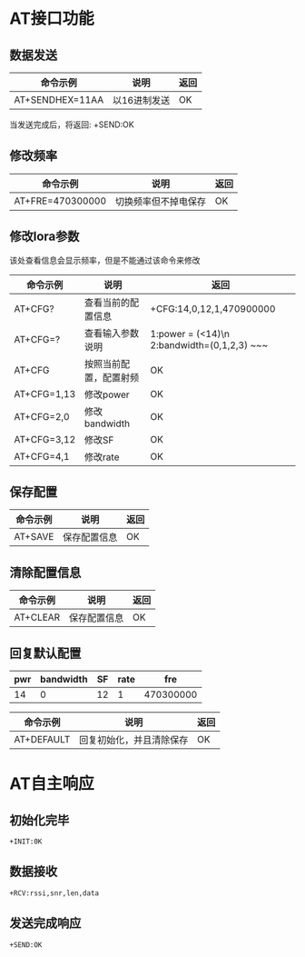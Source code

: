 # AT接口功能

## 数据发送
|命令示例|说明|返回|
|----|----|----|
|AT+SENDHEX=11AA|以16进制发送|OK|
当发送完成后，将返回: +SEND:OK

## 修改频率
|命令示例|说明|返回|
|----|----|----|
|AT+FRE=470300000|切换频率但不掉电保存|OK|

## 修改lora参数
该处查看信息会显示频率，但是不能通过该命令来修改

|命令示例|说明|返回|
|----|----|----|
|AT+CFG?|查看当前的配置信息|+CFG:14,0,12,1,470900000|
|AT+CFG=?|查看输入参数说明|1:power = (<14)\n 2:bandwidth=(0,1,2,3) ~~~|
|AT+CFG|按照当前配置，配置射频|OK|
|AT+CFG=1,13|修改power|OK|
|AT+CFG=2,0|修改bandwidth|OK|
|AT+CFG=3,12|修改SF|OK|
|AT+CFG=4,1|修改rate|OK|


## 保存配置
|命令示例|说明|返回|
|----|----|----|
|AT+SAVE|保存配置信息|OK|

## 清除配置信息
|命令示例|说明|返回|
|----|----|----|
|AT+CLEAR|保存配置信息|OK|

## 回复默认配置
|pwr|bandwidth|SF|rate|fre|
|---|---|---|---|---|
|14|0|12|1|470300000|


|命令示例|说明|返回|
|----|----|----|
|AT+DEFAULT|回复初始化，并且清除保存|OK|







# AT自主响应

## 初始化完毕
```
+INIT:0K
```
## 数据接收

```
+RCV:rssi,snr,len,data
```

## 发送完成响应
```
+SEND:OK
```